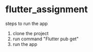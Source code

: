 # flutter_assignment

steps to run the app

1. clone the project
2. run command "Flutter pub get"
3. run the app
